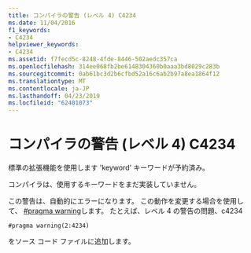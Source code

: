 ```yaml
---
title: コンパイラの警告 (レベル 4) C4234
ms.date: 11/04/2016
f1_keywords:
- C4234
helpviewer_keywords:
- C4234
ms.assetid: f7fecd5c-8248-4fde-8446-502aedc357ca
ms.openlocfilehash: 314ee068fb2be6148304360b0aaa3bd8029c283b
ms.sourcegitcommit: 0ab61bc3d2b6cfbd52a16c6ab2b97a8ea1864f12
ms.translationtype: MT
ms.contentlocale: ja-JP
ms.lasthandoff: 04/23/2019
ms.locfileid: "62401073"
---
```

# <a name="compiler-warning-level-4-c4234"></a>コンパイラの警告 (レベル 4) C4234

標準の拡張機能を使用します 'keyword' キーワードが予約済み。

コンパイラは、使用するキーワードをまだ実装していません。

この警告は、自動的にエラーになります。 この動作を変更する場合を使用して、 [#pragma warning](../../preprocessor/warning.md)します。 たとえば、レベル 4 の警告の問題、c4234

```
#pragma warning(2:4234)
```

をソース コード ファイルに追加します。